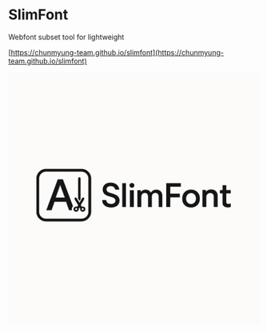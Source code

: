 # SlimFont

Webfont subset tool for lightweight

[https://chunmyung-team.github.io/slimfont](https://chunmyung-team.github.io/slimfont)

![logo](./public/logo.png)
